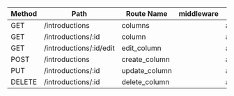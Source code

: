 |Method|Path|Route Name|middleware|Controller.Action|Note|
|--|--|--|--|--|--|
|GET|/introductions|columns||app.controllers.subject.list|
|GET|/introductions/:id|column||app.controllers.subject.show|
|GET|/introductions/:id/edit|edit_column||app.controllers.subject.edit|
|POST|/introductions|create_column||app.controllers.subject.create|
|PUT|/introductions/:id|update_column||app.controllers.subject.update|
|DELETE|/introductions/:id|delete_column||app.controllers.subject.destroy|